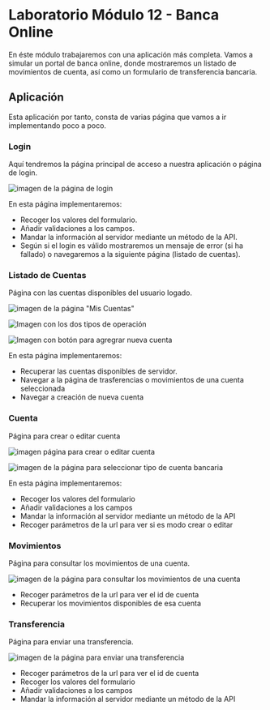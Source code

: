 # Laboratorio Módulo 12 - Banca Online

En éste módulo trabajaremos con una aplicación más completa. Vamos a simular un portal de banca online,
donde mostraremos un listado de movimientos de cuenta, así como un formulario de transferencia bancaria.

## Aplicación

Esta aplicación por tanto, consta de varias página que vamos a ir implementando poco a poco.

### Login

Aquí tendremos la página principal de acceso a nuestra aplicación o página de login.

![imagen de la página de login](https://user-images.githubusercontent.com/65629207/135728463-d0d0cf96-8dc0-4392-b958-68107e3046b4.png)

En esta página implementaremos:

- Recoger los valores del formulario.
- Añadir validaciones a los campos.
- Mandar la información al servidor mediante un método de la API.
- Según si el login es válido mostraremos un mensaje de error (si ha fallado) o navegaremos a la siguiente página (listado de cuentas).

### Listado de Cuentas

Página con las cuentas disponibles del usuario logado.

![imagen de la página "Mis Cuentas"](https://user-images.githubusercontent.com/65629207/135728513-c6edee5e-f197-4939-a215-3689964b5192.png)

![Imagen con los dos tipos de operación](https://user-images.githubusercontent.com/65629207/135728547-1478d685-952f-4aa9-9b72-08450a0cf086.png)

![Imagen con botón para agregrar nueva cuenta](https://user-images.githubusercontent.com/65629207/135728587-65cb3876-970a-45ff-90c9-f3fdbeb8fa9f.png)

En esta página implementaremos:

- Recuperar las cuentas disponibles de servidor.
- Navegar a la página de trasferencias o movimientos de una cuenta seleccionada
- Navegar a creación de nueva cuenta

### Cuenta

Página para crear o editar cuenta

![imagen página para crear o editar cuenta](https://user-images.githubusercontent.com/65629207/135728662-13073770-f4e2-4a8d-83b0-bacffb4e84ab.png)

![imagen de la página para seleccionar tipo de cuenta bancaria](https://user-images.githubusercontent.com/65629207/135728726-9d2105bd-624b-4d2d-858e-f7391ec7da78.png)

En esta página implementaremos:

- Recoger los valores del formulario
- Añadir validaciones a los campos
- Mandar la información al servidor mediante un método de la API
- Recoger parámetros de la url para ver si es modo crear o editar

### Movimientos

Página para consultar los movimientos de una cuenta.

![imagen de la página para consultar los movimientos de una cuenta](https://user-images.githubusercontent.com/65629207/135728775-b589d892-33ce-4f70-addc-40555f7a32ac.png)

- Recoger parámetros de la url para ver el id de cuenta
- Recuperar los movimientos disponibles de esa cuenta

### Transferencia

Página para enviar una transferencia.

![imagen de la página para enviar una transferencia](https://user-images.githubusercontent.com/65629207/135728804-2575bfec-3185-48ab-a70b-8badfae08e7f.png)

- Recoger parámetros de la url para ver el id de cuenta
- Recoger los valores del formulario
- Añadir validaciones a los campos
- Mandar la información al servidor mediante un método de la API
